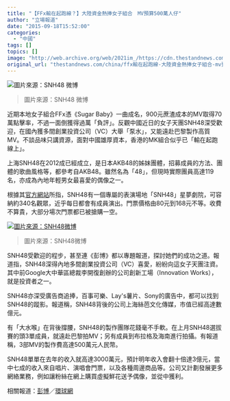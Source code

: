 ```yaml
---
title: "【FFx輸在起跑線？】大陸資金熱捧女子組合　MV預算500萬人仔"
author: "立場報道"
date: "2015-09-18T15:52:00"
categories:
  - "中國"
tags: []
topics: []
image: "http://web.archive.org/web/2021im_/https://cdn.thestandnews.com/media/photos/cache/a04b2a1dgw1ew4hwhfmypj20ms0tiwnc_9u8CD_1200x0.png"
original_url: "thestandnews.com/china/ffx輸在起跑線-大陸資金熱捧女子組合-mv預算500萬人仔"
---
```

![圖片來源：SNH48 微博](http://web.archive.org/web/2021im_/https://cdn.thestandnews.com/media/photos/cache/a04b2a1dgw1ew4hwhfmypj20ms0tiwnc_9u8CD_1200x0.png)

> 圖片來源：SNH48 微博

近期本地女子組合FFx憑《Sugar Baby》一曲成名，900元蔗渣成本的MV取得70萬點擊率，不過一面倒獲得過萬「負評」。反觀中國近日的女子天團SNH48深受歡迎，在國內獲多間創業投資公司（VC）大舉「泵水」，又能遠赴巴黎製作高質MV。不談品味只講資源，面對中國雄厚資本，香港的MK組合似乎已「輸在起跑線上」。

上海SNH48在2012成已經成立，是日本AKB48的姊妹團體，招募成員的方法、團體的歌曲風格等，都參考自AKB48。雖然名為「48」，但現時實際團員高達119名，亦成為內地年輕男女最喜愛的偶像之一。

根據其[官方網站](http://web.archive.org/web/20210629055940/http://www.snh48.com/index.html)所指，SNH48有一個專屬的表演場地「SNH48」星夢劇院，可容納約340名觀眾，近乎每日都會有成員演出。門票價格由80元到168元不等。收費不算貴，大部分場次門票都已被搶購一空。

[![圖片來源：SNH48微博](http://web.archive.org/web/2021im_/https://cdn.thestandnews.com/media/photos/cache/Screen20Shot202015-09-1820at205.09.3920PM_DFBCX_1200x0.png)](http://web.archive.org/web/20210629055940/https://cdn.thestandnews.com/media/photos/cache/Screen20Shot202015-09-1820at205.09.3920PM_DFBCX_1200x0.png)

> 圖片來源：SNH48微博

SNH48受歡迎的程步，甚至連《彭博》都以專題報道，探討她們的成功之道。報道指，SNH48深得內地多間創業投資公司（VC）喜愛，紛紛向這女子天團注資。其中前Google大中華區總裁李開復創辦的公司創新工場（Innovation Works），就是投資者之一。

SNH48亦深受廣告商追捧，百事可樂、Lay's薯片、Sony的廣告中，都可以找到SNH48的蹤影。報道稱，SNH48背後的公司上海絲芭文化傳媒，市值已經高達數億元。

有「大水喉」在背後撐腰，SNH48的製作團隊花錢毫不手軟。在上月SNH48選拔賽的頭3單成員，就遠赴巴黎拍MV；另有成員到布拉格及海南進行拍攝。有報道稱，3部MV的製作費高達500萬元人民幣。

SNH48單單在去年的收入就高達3000萬元，預計明年收入會翻十倍達3億元，當中七成的收入來自唱片、演唱會門票，以及各種周邊商品等。公司又計劃發展更多網絡業務，例如讓粉絲在網上購買虛擬鮮花送予偶像，並從中獲利。

相關報道：[彭博](http://web.archive.org/web/20210629055940/http://www.bloomberg.com/news/features/2015-09-17/china-vcs-are-going-crazy-for-girl-groups)／[環球網](http://web.archive.org/web/20210629055940/http://ent.huanqiu.com/music/yinledatu/2015-08/2792953.html)